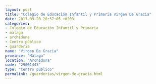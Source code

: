 ```yaml
---
layout: post
title: "Colegio de Educación Infantil y Primaria Virgen De Gracia"
date: 2017-09-20 20:57:05 +0200
categories:
- Colegio de Educación Infantil y Primaria
- malaga
- archidona
- Centro público
- guarderia
name: "Virgen De Gracia"
province: "Málaga"
location: "Archidona"
code: "29001443"
type: "Centro público"
permalink: /guarderias/virgen-de-gracia.html
---
```

